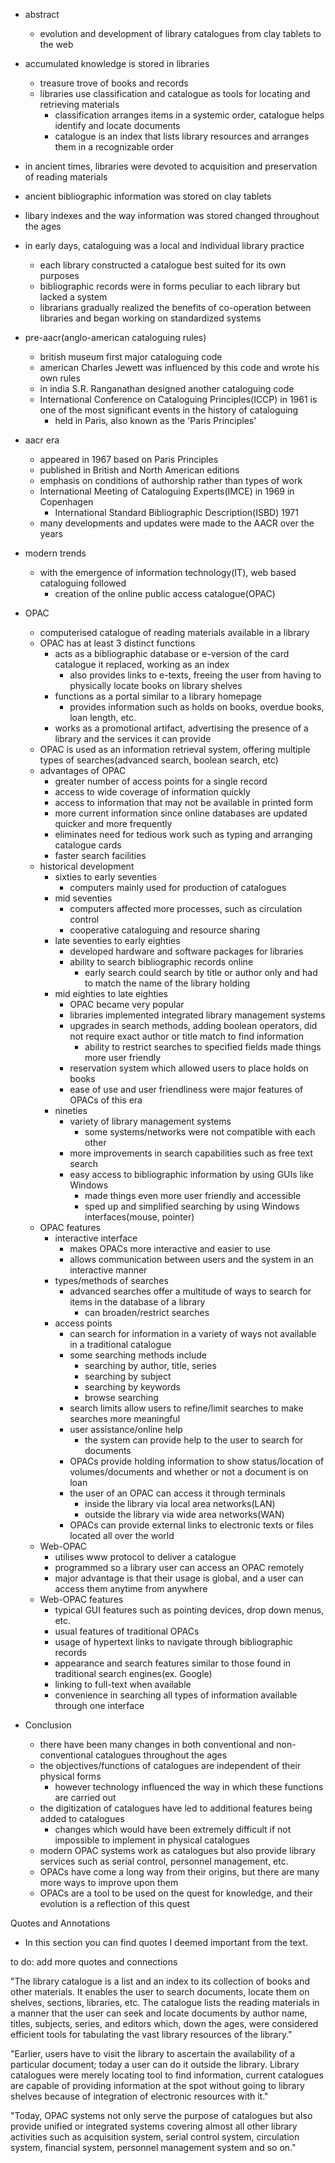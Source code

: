 - abstract
	- evolution and development of library catalogues from clay tablets to the web
- accumulated knowledge is stored in libraries
	- treasure trove of books and records
	- libraries use classification and catalogue as tools for locating and retrieving materials
		- classification arranges items in a systemic order, catalogue helps identify and locate documents
		- catalogue is an index that lists library resources and arranges them in a recognizable order
- in ancient times, libraries were devoted to acquisition and preservation of reading materials
- ancient bibliographic information was stored on clay tablets
- libary indexes and the way information was stored changed throughout the ages

- in early days, cataloguing was a local and individual library practice
	- each library constructed a catalogue best suited for its own purposes
	- bibliographic records were in forms peculiar to each library but lacked a system
	- librarians gradually realized the benefits of co-operation between libraries and began working on standardized systems
- pre-aacr(anglo-american cataloguing rules)
	- british museum first major cataloguing code
	- american Charles Jewett was influenced by this code and wrote his own rules
	- in india S.R. Ranganathan designed another cataloguing code
	- International Conference on Cataloguing Principles(ICCP) in 1961 is one of the most significant events in the history of cataloguing
		- held in Paris, also known as the 'Paris Principles'
- aacr era
	- appeared in 1967 based on Paris Principles
	- published in British and North American editions
	- emphasis on conditions of authorship rather than types of work
	- International Meeting of Cataloguing Experts(IMCE) in 1969 in Copenhagen
		- International Standard Bibliographic Description(ISBD) 1971
	- many developments and updates were made to the AACR over the years
- modern trends
	- with the emergence of information technology(IT), web based cataloguing followed
		- creation of the online public access catalogue(OPAC)
- OPAC
	- computerised catalogue of reading materials available in a library
	- OPAC has at least 3 distinct functions
		- acts as a bibliographic database or e-version of the card catalogue it replaced, working as an index
			- also provides links to e-texts, freeing the user from having to physically locate books on library shelves
		- functions as a portal similar to a library homepage
			- provides information such as holds on books, overdue books, loan length, etc.
		- works as a promotional artifact, advertising the presence of a library and the services it can provide
	- OPAC is used as an information retrieval system, offering multiple types of searches(advanced search, boolean search, etc)
	- advantages of OPAC
		- greater number of access points for a single record
		- access to wide coverage of information quickly
		- access to information that may not be available in printed form
		- more current information since online databases are updated quicker and more frequently
		- eliminates need for tedious work such as typing and arranging catalogue cards
		- faster search facilities
	- historical development
		- sixties to early seventies
			- computers mainly used for production of catalogues
		- mid seventies
			- computers affected more processes, such as circulation control
			- cooperative cataloguing and resource sharing
		- late seventies to early eighties
			- developed hardware and software packages for libraries
			- ability to search bibliographic records online
				- early search could search by title or author only and had to match the name of the library holding
		- mid eighties to late eighties
			- OPAC became very popular
			- libraries implemented integrated library management systems
			- upgrades in search methods, adding boolean operators, did not require exact author or title match to find information
				- ability to restrict searches to specified fields made things more user friendly
			- reservation system which allowed users to place holds on books
			- ease of use and user friendliness were major features of OPACs of this era
		- nineties
			- variety of library management systems
				- some systems/networks were not compatible with each other
			- more improvements in search capabilities such as free text search
			- easy access to bibliographic information by using GUIs like Windows
				- made things even more user friendly and accessible
				- sped up and simplified searching by using Windows interfaces(mouse, pointer)
	- OPAC features
		- interactive interface
			- makes OPACs more interactive and easier to use
			- allows communication between users and the system in an interactive manner
		- types/methods of searches
			- advanced searches offer a multitude of ways to search for items in the database of a library
				- can broaden/restrict searches
		- access points
			- can search for information in a variety of ways not available in a traditional catalogue
			- some searching methods include
				- searching by author, title, series
				- searching by subject
				- searching by keywords
				- browse searching
			- search limits allow users to refine/limit searches to make searches more meaningful
			- user assistance/online help 
				- the system can provide help to the user to search for documents
			- OPACs provide holding information to show status/location of volumes/documents and whether or not a document is on loan
			- the user of an OPAC can access it through terminals
				- inside the library via local area networks(LAN)
				- outside the library via wide area networks(WAN)
			- OPACs can provide external links to electronic texts or files located all over the world
	- Web-OPAC
		- utilises www protocol to deliver a catalogue
		- programmed so a library user can access an OPAC remotely
		- major advantage is that their usage is global, and a user can access them anytime from anywhere
	- Web-OPAC features
		- typical GUI features such as pointing devices, drop down menus, etc.
		- usual features of traditional OPACs
		- usage of hypertext links to navigate through bibliographic records
		- appearance and search features similar to those found in traditional search engines(ex. Google)
		- linking to full-text when available
		- convenience in searching all types of information available through one interface
- Conclusion
	- there have been many changes in both conventional and non-conventional catalogues throughout the ages
	- the objectives/functions of catalogues are independent of their physical forms
		- however technology influenced the way in which these functions are carried out
	- the digitization of catalogues have led to additional features being added to catalogues
		- changes which would have been extremely difficult if not impossible to implement in physical catalogues
	- modern OPAC systems work as catalogues but also provide library services such as serial control, personnel management, etc.
	- OPACs have come a long way from their origins, but there are many more ways to improve upon them
	- OPACs are a tool to be used on the quest for knowledge, and their evolution is a reflection of this quest


Quotes and Annotations
- In this section you can find quotes I deemed important from the text.

to do: add more quotes and connections

"The library catalogue is a list and an index to its collection of books and other materials. It enables the user to search documents, locate them on shelves, sections, libraries, etc. The catalogue lists the reading materials in a manner that the user can seek and locate documents by author name, titles, subjects, series, and editors which, down the ages, were considered efficient tools for tabulating the vast library resources of the library."

"Earlier, users have to visit the library to ascertain the availability of a particular document; today a user can do it outside the library. Library catalogues were merely locating tool to find information, current catalogues are capable of providing information at the spot without going to library shelves because of integration of electronic resources with it."

"Today, OPAC systems not only serve the purpose of catalogues but also provide unified or integrated systems covering almost all other library activities such as acquisition system, serial control system, circulation system, financial system, personnel management system and so on."

